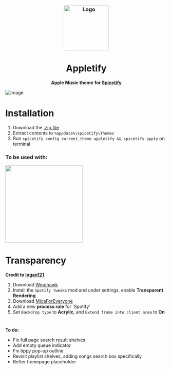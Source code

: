 <h3 align="center">
	<img src="https://github.com/raysin1/Appletify/blob/main/screenshots/icon.png?raw=true" width="140" alt="Logo"/><br/>
</h3>
<div align="center">
  <h1>Appletify</h1>
  
  **Apple Music theme for [Spicetify](https://github.com/spicetify/spicetify-cli)**
  
</div>




![image](https://github.com/thrway237/apple-music-spicetify/blob/main/screenshots/preview.png)



# Installation
1. Download the [.zip file](https://raw.githubusercontent.com/raysin1/Appletify/main/appletify.zip)
2. Extract contents to `%appdata%\spicetify\Themes`
3. Run `spicetify config current_theme appletify && spicetify apply` on terminal



### To be used with:

<img src="https://github.com/user-attachments/assets/82cd3960-9401-4cc5-9cab-e68590e3ef75" width="240"/>

# Transparency
**Credit to [Ingan121](https://github.com/Ingan121/)**
1. Download [Windhawk](https://windhawk.net/)
2. Install the `Spotify Tweaks` mod and under settings, enable **Transparent Rendering**
3. Download [MicaForEveryone](https://github.com/MicaForEveryone/MicaForEveryone)
4. Add a new **process rule** for 'Spotify'
5. Set `Backdrop type` to **Acrylic**, and `Extend frame into client area` to **On**

# 
**To do:**


- Fix full page search result shelves
- Add empty queue indicator
- Fix tippy pop-up outline
- Revisit playlist shelves, adding songs search box specifically
- Better homepage placeholder
